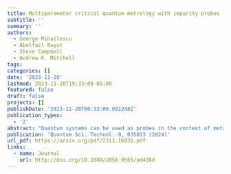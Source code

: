```yaml
---
title: Multiparameter critical quantum metrology with impurity probes
subtitle: ''
summary: ''
authors:
  - George Mihailescu
  - Abolfazl Bayat
  - Steve Campbell
  - Andrew K. Mitchell
tags:
categories: []
date: '2023-11-28'
lastmod: 2023-11-28T19:33:00-05:00
featured: false
draft: false
projects: []
publishDate: '2023-11-28T00:33:00.091248Z'
publication_types:
  - '2'
abstract: "Quantum systems can be used as probes in the context of metrology for enhanced parameter estimation. In particular, the delicacy of critical systems to perturbations can make them ideal sensors. Arguably the simplest realistic probe system is a spin-1/2 impurity, which can be manipulated and measured in-situ when embedded in a fermionic environment. Although entanglement between a single impurity probe and its environment produces nontrivial many-body effects, criticality cannot be leveraged for sensing. Here we introduce instead the two-impurity Kondo (2IK) model as a novel paradigm for critical quantum metrology, and examine the multiparameter estimation scenario at finite temperature. We explore the full metrological phase diagram numerically and obtain exact analytic results near criticality. Enhanced sensitivity to the inter-impurity coupling driving a second-order phase transition is evidenced by diverging quantum Fisher information (QFI) and quantum signal-to-noise ratio (QSNR). However, with uncertainty in both coupling strength and temperature, the multiparameter QFI matrix becomes singular -- even though the parameters to be estimated are independent -- resulting in vanishing QSNRs. We demonstrate that by applying a known control field, the singularity can be removed and measurement sensitivity restored. For general systems, we show that the degradation in the QSNR due to uncertainties in another parameter is controlled by the degree of correlation between the unknown parameters."
publication: 'Quantum Sci. Technol. 9, 035033 (2024)'
url_pdf: https://arxiv.org/pdf/2311.16931.pdf
links:
  - name: Journal
    url: http://doi.org/10.1088/2058-9565/ad438d
---
```

